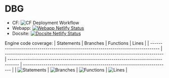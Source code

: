 # DBG

- CF: ![CF Deployment Workflow](https://github.com/alexqguo/drinking-board-game-v3/actions/workflows/deploy-app.yml/badge.svg)
- Webapp: [![Webapp Netlify Status](https://api.netlify.com/api/v1/badges/97ad68cf-c78b-4fb2-86ae-999e50e13cf1/deploy-status)](https://app.netlify.com/sites/zesty-bunny-ab3470/deploys)
- Docsite: [![Docsite Netlify Status](https://api.netlify.com/api/v1/badges/582df6fd-88da-4f34-8cfd-7acfb5a4602b/deploy-status)](https://app.netlify.com/sites/lighthearted-chebakia-633b95/deploys)

Engine code coverage:
| Statements | Branches | Functions | Lines |
| ---------------------------------------------------------------------------------- | ------------------------------------------------------------------------------ | ----------------------------------------------------------------------------------- | ------------------------------------------------------------------------ |
| ![Statements](https://img.shields.io/badge/statements-73.25%25-red.svg?style=flat) | ![Branches](https://img.shields.io/badge/branches-61.46%25-red.svg?style=flat) | ![Functions](https://img.shields.io/badge/functions-84.15%25-yellow.svg?style=flat) | ![Lines](https://img.shields.io/badge/lines-72.32%25-red.svg?style=flat) |

